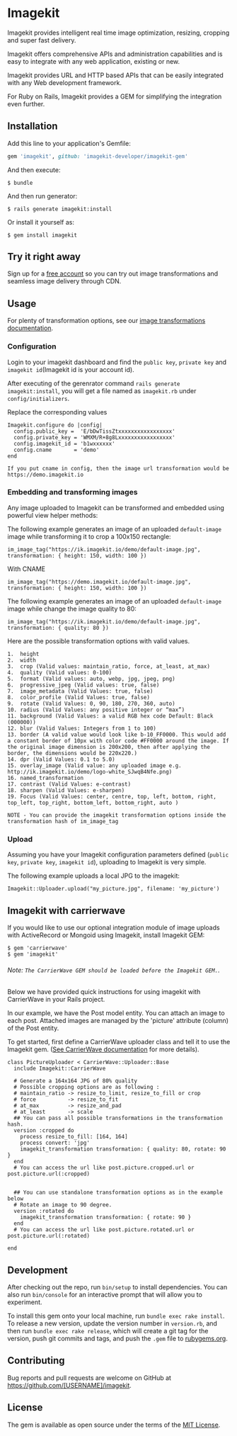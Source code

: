 # Imagekit

Imagekit provides intelligent real time image optimization, resizing, cropping and super fast delivery.

Imagekit offers comprehensive APIs and administration capabilities and is easy to integrate with any web application, existing or new.

Imagekit provides URL and HTTP based APIs that can be easily integrated with any Web development framework. 

For Ruby on Rails, Imagekit provides a GEM for simplifying the integration even further.

## Installation

Add this line to your application's Gemfile:

```ruby
gem 'imagekit', github: 'imagekit-developer/imagekit-gem'
```

And then execute:

    $ bundle

And then run generator:

    $ rails generate imagekit:install

Or install it yourself as:

    $ gem install imagekit

## Try it right away

Sign up for a [free account](https://imagekit.io/registration) so you can try out image transformations and seamless image delivery through CDN.

## Usage

For plenty of transformation options, see our [image transformations documentation](https://docs.imagekit.io/#transformations).

### Configuration

Login to your imagekit dashboard and find the `public key`, `private key` and `imagekit id`(Imagekit id is your account id).

After executing of the gerenrator command `rails generate imagekit:install`, you will get a file named as `imagekit.rb` under `config/initializers`.

Replace the corresponding values

```
Imagekit.configure do |config|
  config.public_key =  'E/bDwTissZtxxxxxxxxxxxxxxxxx'
  config.private_key = 'WMXM/R+8g8Lxxxxxxxxxxxxxxxxx'
  config.imagekit_id = 'b1wxxxxxx'
  config.cname       = 'demo'
end

```

`If you put cname in config, then the image url transformation would be https://demo.imagekit.io`

### Embedding and transforming images

Any image uploaded to Imagekit can be transformed and embedded using powerful view helper methods:

The following example generates an image of an uploaded `default-image` image while transforming it to crop a 100x150 rectangle:

```
im_image_tag("https://ik.imagekit.io/demo/default-image.jpg", transformation: { height: 150, width: 100 })
```

With CNAME
```
im_image_tag("https://demo.imagekit.io/default-image.jpg", transformation: { height: 150, width: 100 })
```

The following example generates an image of an uploaded `default-image` image while change the image quality to 80:

```
im_image_tag("https://ik.imagekit.io/demo/default-image.jpg", transformation: { quality: 80 })
```

Here are the possible transformation options with valid values.
```
1.  height
2.  width
3.  crop (Valid values: maintain_ratio, force, at_least, at_max)
4.  quality (Valid values: 0-100)
5.  format (Valid values: auto, webp, jpg, jpeg, png)
6.  progressive_jpeg (Valid values: true, false)
7.  image_metadata (Valid Values: true, false)
8.  color_profile (Valid Values: true, false)
9.  rotate (Valid Values: 0, 90, 180, 270, 360, auto)
10. radius (Valid Values: any positive integer or “max”)
11. background (Valid Values: a valid RGB hex code Default: Black (000000))
12. blur (Valid Values: Integers from 1 to 100)
13. border (A valid value would look like b-10_FF0000. This would add a constant border of 10px with color code #FF0000 around the image. If the original image dimension is 200x200, then after applying the border, the dimensions would be 220x220.)
14. dpr (Valid Values: 0.1 to 5.0)
15. overlay_image (Valid value: any uploaded image e.g. http://ik.imagekit.io/demo/logo-white_SJwqB4Nfe.png)
16. named_transformation
17. contrast (Valid Values: e-contrast)
18. sharpen (Valid Values: e-sharpen)
19. Focus (Valid Values: center, centre, top, left, bottom, right, top_left, top_right, bottom_left, bottom_right, auto )
```

`NOTE - You can provide the imagekit transformation options inside the transformation hash of im_image_tag`

### Upload

Assuming you have your Imagekit configuration parameters defined (`public key`, `private key`, `imagekit id`), uploading to Imagekit is very simple.
    
The following example uploads a local JPG to the imagekit: 

    Imagekit::Uploader.upload("my_picture.jpg", filename: 'my_picture')

## Imagekit with carrierwave

If you would like to use our optional integration module of image uploads with ActiveRecord or Mongoid using Imagekit, install Imagekit GEM:

    $ gem 'carrierwave'
    $ gem 'imagekit'

###### Note: `The CarrierWave GEM should be loaded before the Imagekit GEM.`.
Below we have provided quick instructions for using imagekit with CarrierWave in your Rails project.

In our example, we have the Post model entity. You can attach an image to each post. Attached images are managed by the 'picture' attribute (column) of the Post entity.

To get started, first define a CarrierWave uploader class and tell it to use the Imagekit gem. ([See CarrierWave documentation](https://github.com/carrierwaveuploader/carrierwave) for more details).

```
class PictureUploader < CarrierWave::Uploader::Base
  include Imagekit::CarrierWave
 
  # Generate a 164x164 JPG of 80% quality 
  # Possible cropping options are as following :
  # maintain_ratio -> resize_to_limit, resize_to_fill or crop
  # force          -> resize_to_fit
  # at_max         -> resize_and_pad
  # at_least       -> scale
  ## You can pass all possible transformations in the transformation hash.
  version :cropped do
    process resize_to_fill: [164, 164]
    process convert: 'jpg'
    imagekit_transformation transformation: { quality: 80, rotate: 90 }
  end
  # You can access the url like post.picture.cropped.url or post.picture.url(:cropped)


  ## You can use standalone transformation options as in the example below
  # Rotate an image to 90 degree.
  version :rotated do
    imagekit_transformation transformation: { rotate: 90 }
  end
  # You can access the url like post.picture.rotated.url or post.picture.url(:rotated)

end
```

## Development

After checking out the repo, run `bin/setup` to install dependencies. You can also run `bin/console` for an interactive prompt that will allow you to experiment.

To install this gem onto your local machine, run `bundle exec rake install`. To release a new version, update the version number in `version.rb`, and then run `bundle exec rake release`, which will create a git tag for the version, push git commits and tags, and push the `.gem` file to [rubygems.org](https://rubygems.org).

## Contributing

Bug reports and pull requests are welcome on GitHub at https://github.com/[USERNAME]/imagekit.

## License

The gem is available as open source under the terms of the [MIT License](http://opensource.org/licenses/MIT).

